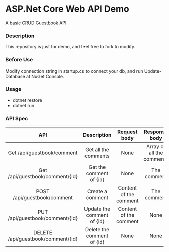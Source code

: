 # ASP.Net Core Web API Demo
A basic CRUD Guestbook API
### Description
This repository is just for demo,
and feel free to fork to modify.
### Before Use
Modify connection string in startup.cs to connect your db, 
and run Update-Database at NuGet Console.
### Usage
 - dotnet restore
 - dotnet run

### API Spec

| API | Description| Request body | Response body |
| :---------------: | :---------------: | :---------------: | :---------------: |
|Get  /api/guestbook/comment | Get all the comments | None | Array of all the comments|
|Get  /api/guestbook/comment/{id} | Get the comment of {id} | None | The comment |
|POST /api/guestbook/comment | Create a comment | Content of the comment | The comment|
|PUT /api/guestbook/comment/{id} | Update the comment of {id} | Content of the comment | None
|DELETE /api/guestbook/comment/{id} | Delete the comment of {id} | None | None |